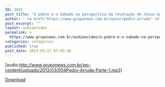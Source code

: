 ```yaml
---
ID: 3033
post_title: 'O pobre e o Sábado na perspectiva da revelação de Jesus &#8211; Parte 1'
author: ' <a href="https://www.gruponews.com.br/autor/pedro-arruda" rel="tag">Pedro Arruda</a>'
post_excerpt: ""
layout: audioevideo
permalink: >
  https://www.gruponews.com.br/audioevideo/o-pobre-e-o-sabado-na-perspectiva-da-revelacao-de-jesus-parte-1
categories: categories
published: true
post_date: 2013-03-21 07:45:26
---
```

[audio:http://www.gruponews.com.br/wp-content/uploads/2013/03/004Pedro-Arruda-Parte-1.mp3]

<a href="http://www.gruponews.com.br/wp-content/uploads/2013/03/004Pedro-Arruda-Parte-1.mp3">Download</a>
